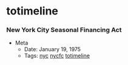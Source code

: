 # totimeline
### New York City Seasonal Financing Act
- Meta
  - Date: January 19, 1975
  - Tags: [nyc](../tags/nyc.md) [nycfc](../tags/nycfc.md) [totimeline](../tags/totimeline.md)


